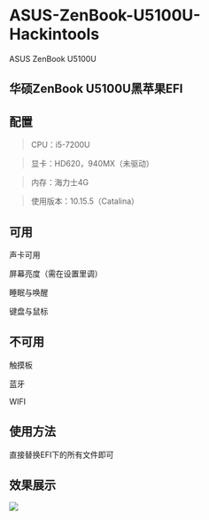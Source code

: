 # ASUS-ZenBook-U5100U-Hackintools
ASUS ZenBook U5100U

## 华硕ZenBook U5100U黑苹果EFI

## 配置
 > CPU：i5-7200U

 > 显卡：HD620，940MX（未驱动）

 > 内存：海力士4G
 
 > 使用版本：10.15.5（Catalina）

## 可用
 声卡可用

 屏幕亮度（需在设置里调）

 睡眠与唤醒

 键盘与鼠标

## 不可用
 触摸板
 
 蓝牙
 
 WIFI

## 使用方法
 直接替换EFI下的所有文件即可
 
## 效果展示
![](https://github.com/Bztiks/ASUS-ZenBook-UX510UQ-Hackintools/blob/Bztik/QQ%E5%9B%BE%E7%89%8720220701215006.jpg)
